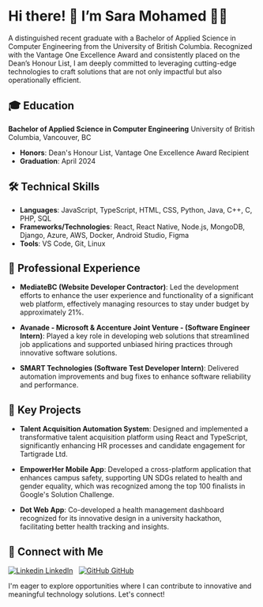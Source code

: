 # Hi there! 👋 I’m Sara Mohamed 👨‍💻

A distinguished recent graduate with a Bachelor of Applied Science in Computer Engineering from the University of British Columbia. Recognized with the Vantage One Excellence Award and consistently placed on the Dean’s Honour List, I am deeply committed to leveraging cutting-edge technologies to craft solutions that are not only impactful but also operationally efficient.

## 🎓 Education
**Bachelor of Applied Science in Computer Engineering**
University of British Columbia, Vancouver, BC
- **Honors**: Dean's Honour List, Vantage One Excellence Award Recipient
- **Graduation**: April 2024

## 🛠 Technical Skills
- **Languages**: JavaScript, TypeScript, HTML, CSS, Python, Java, C++, C, PHP, SQL
- **Frameworks/Technologies**: React, React Native, Node.js, MongoDB, Django, Azure, AWS, Docker, Android Studio, Figma
- **Tools**: VS Code, Git, Linux

## 💼 Professional Experience

- **MediateBC (Website Developer Contractor)**: Led the development efforts to enhance the user experience and functionality of a significant web platform, effectively managing resources to stay under budget by approximately 21%.

- **Avanade - Microsoft & Accenture Joint Venture - (Software Engineer Intern)**: Played a key role in developing web solutions that streamlined job applications and supported unbiased hiring practices through innovative software solutions.

- **SMART Technologies (Software Test Developer Intern)**: Delivered automation improvements and bug fixes to enhance software reliability and performance.

## 🌟 Key Projects

- **Talent Acquisition Automation System**: Designed and implemented a transformative talent acquisition platform using React and TypeScript, significantly enhancing HR processes and candidate engagement for Tartigrade Ltd.

- **EmpowerHer Mobile App**: Developed a cross-platform application that enhances campus safety, supporting UN SDGs related to health and gender equality, which was recognized among the top 100 finalists in Google's Solution Challenge.

- **Dot Web App**: Co-developed a health management dashboard recognized for its innovative design in a university hackathon, facilitating better health tracking and insights.

## 🤝 Connect with Me

[![Linkedin](https://i.stack.imgur.com/gVE0j.png) LinkedIn](https://linkedin.com/in/saraeid1/)
&nbsp;
[![GitHub](https://i.stack.imgur.com/tskMh.png) GitHub](https://github.com/SaraEid1)

I'm eager to explore opportunities where I can contribute to innovative and meaningful technology solutions. Let's connect!

